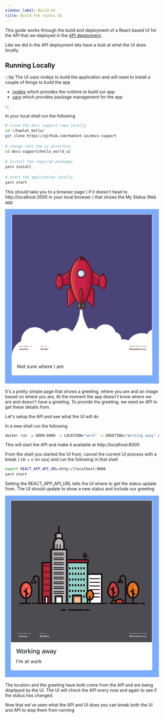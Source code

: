 ```yaml
---
sidebar_label: Build UI
title: Build the status UI
---
```


This guide works through the build and deployment of a React based UI for the API that we deployed in the [API deployment](../deploy-container/hamlet-hello-api.md).

Like we did in the API deployment lets have a look at what the UI does locally.

## Running Locally

:::tip
The UI uses nodejs to build the application and will need to install a couple of things to build the app

- [nodejs](https://nodejs.org/en/) which provides the runtime to build our app
- [yarn](https://yarnpkg.com/getting-started) which provides package management for the app

:::

In your local shell run the following

```bash
# clone the docs support repo locally
cd ~/hamlet_hello/
git clone https://github.com/hamlet-io/docs-support

# change into the ui directory
cd docs-support/hello_world_ui

# install the required packages
yarn install

# start the application locally
yarn start
```

This should take you to a browser page ( if it doesn't head to http://localhost:3000 in your local browser ) that shows the My Status Web app

![UI Showing unknown location](ui_unknown.png)

It's a pretty simple page that shows a greeting, where you are and an image based on where you are, At the moment the app doesn't know where we are and doesn't have a greeting. To provide the greeting, we need an API to get these details from.

Let's setup the API and see what the UI will do

In a new shell run the following

```bash
docker run -p 8000:8000 -e LOCATION="work" -e GREETING="Working away" ghcr.io/hamlet-io/docs-support/hello_world:latest
```

This will start the API and make it available at http://localhost:8000

From the shell you started the UI from, cancel the current UI process with a break ( ctr + c on osx) and run the following in that shell

```bash
export REACT_APP_API_URL=http://localhost:8000
yarn start
```

Setting the REACT_APP_API_URL tells the UI where to get the status update from. The UI should update to show a new status and include our greeting

![UI Showing work location](ui_work.png)

The location and the greeting have both come from the API and are being displayed by the UI. The UI will check the API every now and again to see if the status has changed.

Now that we've seen what the API and UI does you can break both the UI and API to stop them from running
